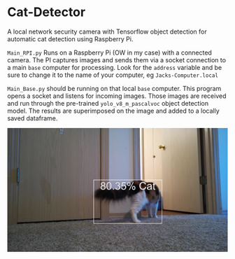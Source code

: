 # Cat-Detector
A local network security camera with Tensorflow object detection for automatic cat detection using Raspberry Pi.


`Main_RPI.py` Runs on a Raspberry Pi (OW in my case) with a connected camera. The PI captures images and sends them via a socket connection to a main `base` computer for processing. Look for the `address` variable and be sure to change it to the name of your computer, eg `Jacks-Computer.local`

`Main_Base.py` should be running on that local `base` computer. This program opens a socket and listens for incoming images. Those images are received and run through the pre-trained `yolo_v8_m_pascalvoc` object detection model. The results are superimposed on the image and added to a locally saved dataframe. 

![Example Image](Example.jpg)
